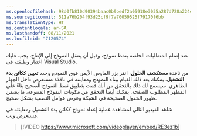```yaml
---
ms.openlocfilehash: 98d0fb810d90394baac0b9bedf2a05918e3035a287d728a224e0e8847945a66c
ms.sourcegitcommit: 511a76b204f93d23cf9f7a70059525f79170f6bb
ms.translationtype: HT
ms.contentlocale: ar-SA
ms.lasthandoff: 08/11/2021
ms.locfileid: "7120574"
---
```

عند إتمام المتطلبات الخاصة بنمط نموذج، وقبل أن ينتقل النموذج إلى الإنتاج، يجب عليك اختبار وظيفته في Visual Studio.

من نافذة **مستكشف الحلول**، انقر بزر الماوس الأيمن فوق النموذج وحدد **تعيين ككائن بدء التشغيل**. يمكنك بعد ذلك القيام ببناء النموذج ومعاينته في نافذة مستعرض داخل الجهاز الظاهري. سيسمح لك ذلك بالتحقق من أنك قمت بتطبيق نمط النموذج الصحيح بناءً على المظهر المطلوب للصفحة. يمكنك أيضاً التحقق من مكونات النموذج المتنوعة، ما يضمن ظهور الحقول الصحيحة في الشبكة وعرض عوامل التصفية بشكل صحيح.

شاهد الفيديو التالي لمشاهدة عملية إعداد نموذج ككائن بدء التشغيل ومعاينته في مستعرض ويب.

> [!VIDEO https://www.microsoft.com/videoplayer/embed/RE3ez1b] 

